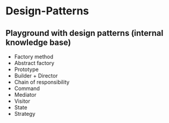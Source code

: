# Design-Patterns
Playground with design patterns (internal knowledge base)
----------------
- Factory method 
- Abstract factory
- Prototype
- Builder + Director
- Chain of responsibility
- Command
- Mediator
- Visitor
- State
- Strategy

